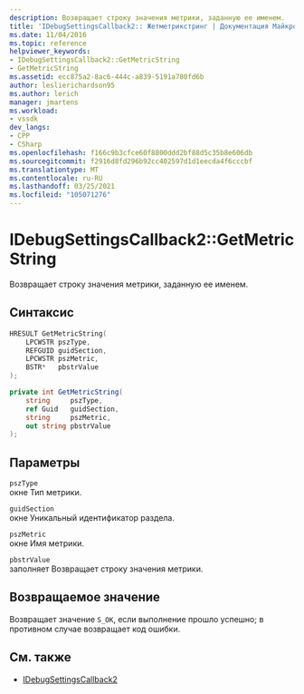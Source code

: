 ```yaml
---
description: Возвращает строку значения метрики, заданную ее именем.
title: 'IDebugSettingsCallback2:: Жетметрикстринг | Документация Майкрософт'
ms.date: 11/04/2016
ms.topic: reference
helpviewer_keywords:
- IDebugSettingsCallback2::GetMetricString
- GetMetricString
ms.assetid: ecc875a2-8ac6-444c-a839-5191a780fd6b
author: leslierichardson95
ms.author: lerich
manager: jmartens
ms.workload:
- vssdk
dev_langs:
- CPP
- CSharp
ms.openlocfilehash: f166c9b3cfce60f8800ddd2bf88d5c35b8e606db
ms.sourcegitcommit: f2916d8fd296b92cc402597d1d1eecda4f6cccbf
ms.translationtype: MT
ms.contentlocale: ru-RU
ms.lasthandoff: 03/25/2021
ms.locfileid: "105071276"
---
```

# <a name="idebugsettingscallback2getmetricstring"></a>IDebugSettingsCallback2::GetMetricString
Возвращает строку значения метрики, заданную ее именем.

## <a name="syntax"></a>Синтаксис

```cpp
HRESULT GetMetricString(
    LPCWSTR pszType,
    REFGUID guidSection,
    LPCWSTR pszMetric,
    BSTR*   pbstrValue
);
```

```csharp
private int GetMetricString(
    string     pszType,
    ref Guid   guidSection,
    string     pszMetric,
    out string pbstrValue
);
```

## <a name="parameters"></a>Параметры
`pszType`\
окне Тип метрики.

`guidSection`\
окне Уникальный идентификатор раздела.

`pszMetric`\
окне Имя метрики.

`pbstrValue`\
заполняет Возвращает строку значения метрики.

## <a name="return-value"></a>Возвращаемое значение
 Возвращает значение `S_OK`, если выполнение прошло успешно; в противном случае возвращает код ошибки.

## <a name="see-also"></a>См. также
- [IDebugSettingsCallback2](../../../extensibility/debugger/reference/idebugsettingscallback2.md)
